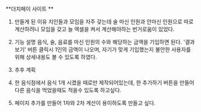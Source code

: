 **더치페이 사이트 **

1. 만들게 된 이유
지인들과 모임을 자주 갖는데 술 마신 인원과 안마신 인원으로 따로 계산하려니 모임을 갖고 늘 엑셀을 켜서 계산해야하는 번거로움이 있었다. 

2. 기능 설명
음식, 술, 음료를 마신 인원의 수와 해당하는 금액을 기입하면 된다. 
'결과보기' 버튼 클릭시 1인의 금액이 나오며, 자기가 맞게 기입했는지 불안한 사용자를 위해 상세내용도 볼 수 있도록 하였다.

3. 추후 계획
  1. 한 음식점에서 음식 1개 시켰을 때로만 제작되어있는데, 한 추가하기 버튼을 만들어 다른 음식을 먹었을때도 적을수 있도록 하고싶다. 
  2. 페이지 추가를 만들어 1차와 2차 계산이 용이하도록 만들고 싶다. 
  

